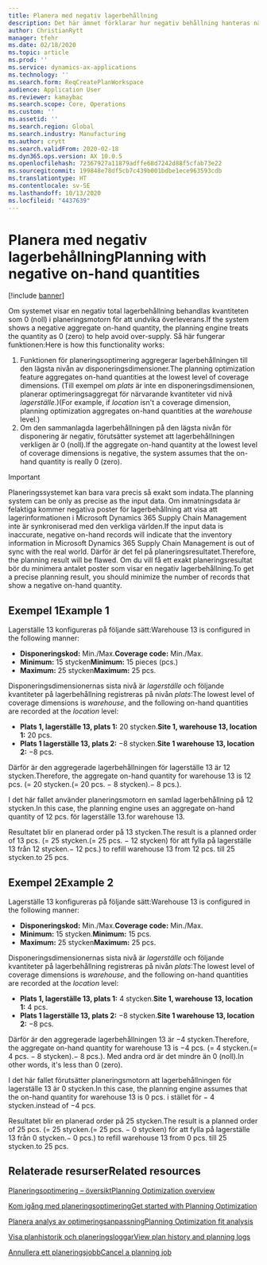 ```yaml
---
title: Planera med negativ lagerbehållning
description: Det här ämnet förklarar hur negativ behållning hanteras när du använder planeringsoptimering.
author: ChristianRytt
manager: tfehr
ms.date: 02/18/2020
ms.topic: article
ms.prod: ''
ms.service: dynamics-ax-applications
ms.technology: ''
ms.search.form: ReqCreatePlanWorkspace
audience: Application User
ms.reviewer: kamaybac
ms.search.scope: Core, Operations
ms.custom: ''
ms.assetid: ''
ms.search.region: Global
ms.search.industry: Manufacturing
ms.author: crytt
ms.search.validFrom: 2020-02-18
ms.dyn365.ops.version: AX 10.0.5
ms.openlocfilehash: 72367927a11879adffe68d7242d88f5cfab73e22
ms.sourcegitcommit: 199848e78df5cb7c439b001bdbe1ece963593cdb
ms.translationtype: HT
ms.contentlocale: sv-SE
ms.lasthandoff: 10/13/2020
ms.locfileid: "4437639"
---
```

# <a name="planning-with-negative-on-hand-quantities"></a><span data-ttu-id="5cd92-103">Planera med negativ lagerbehållning</span><span class="sxs-lookup"><span data-stu-id="5cd92-103">Planning with negative on-hand quantities</span></span>

[!include [banner](../../includes/banner.md)]

<span data-ttu-id="5cd92-104">Om systemet visar en negativ total lagerbehållning behandlas kvantiteten som 0 (noll) i planeringsmotorn för att undvika överleverans.</span><span class="sxs-lookup"><span data-stu-id="5cd92-104">If the system shows a negative aggregate on-hand quantity, the planning engine treats the quantity as 0 (zero) to help avoid over-supply.</span></span> <span data-ttu-id="5cd92-105">Så här fungerar funktionen:</span><span class="sxs-lookup"><span data-stu-id="5cd92-105">Here is how this functionality works:</span></span>

1. <span data-ttu-id="5cd92-106">Funktionen för planeringsoptimering aggregerar lagerbehållningen till den lägsta nivån av disponeringsdimensioner.</span><span class="sxs-lookup"><span data-stu-id="5cd92-106">The planning optimization feature aggregates on-hand quantities at the lowest level of coverage dimensions.</span></span> <span data-ttu-id="5cd92-107">(Till exempel om *plats* är inte en disponeringsdimensionen, planerar optimeringsaggregat för närvarande kvantiteter vid nivå *lagerställe*.)</span><span class="sxs-lookup"><span data-stu-id="5cd92-107">(For example, if *location* isn't a coverage dimension, planning optimization aggregates on-hand quantities at the *warehouse* level.)</span></span>
1. <span data-ttu-id="5cd92-108">Om den sammanlagda lagerbehållningen på den lägsta nivån för disponering är negativ, förutsätter systemet att lagerbehållningen verkligen är 0 (noll).</span><span class="sxs-lookup"><span data-stu-id="5cd92-108">If the aggregate on-hand quantity at the lowest level of coverage dimensions is negative, the system assumes that the on-hand quantity is really 0 (zero).</span></span>

> [!IMPORTANT]
> <span data-ttu-id="5cd92-109">Planeringssystemet kan bara vara precis så exakt som indata.</span><span class="sxs-lookup"><span data-stu-id="5cd92-109">The planning system can be only as precise as the input data.</span></span> <span data-ttu-id="5cd92-110">Om inmatningsdata är felaktiga kommer negativa poster för lagerbehållning att visa att lagerinformationen i Microsoft Dynamics 365 Supply Chain Management inte är synkroniserad med den verkliga världen.</span><span class="sxs-lookup"><span data-stu-id="5cd92-110">If the input data is inaccurate, negative on-hand records will indicate that the inventory information in Microsoft Dynamics 365 Supply Chain Management is out of sync with the real world.</span></span> <span data-ttu-id="5cd92-111">Därför är det fel på planeringsresultatet.</span><span class="sxs-lookup"><span data-stu-id="5cd92-111">Therefore, the planning result will be flawed.</span></span> <span data-ttu-id="5cd92-112">Om du vill få ett exakt planeringsresultat bör du minimera antalet poster som visar en negativ lagerbehållning.</span><span class="sxs-lookup"><span data-stu-id="5cd92-112">To get a precise planning result, you should minimize the number of records that show a negative on-hand quantity.</span></span>

## <a name="example-1"></a><span data-ttu-id="5cd92-113">Exempel 1</span><span class="sxs-lookup"><span data-stu-id="5cd92-113">Example 1</span></span>

<span data-ttu-id="5cd92-114">Lagerställe 13 konfigureras på följande sätt:</span><span class="sxs-lookup"><span data-stu-id="5cd92-114">Warehouse 13 is configured in the following manner:</span></span>

- <span data-ttu-id="5cd92-115">**Disponeringskod:** Min./Max.</span><span class="sxs-lookup"><span data-stu-id="5cd92-115">**Coverage code:** Min./Max.</span></span>
- <span data-ttu-id="5cd92-116">**Minimum:** 15 stycken</span><span class="sxs-lookup"><span data-stu-id="5cd92-116">**Minimum:** 15 pieces (pcs.)</span></span>
- <span data-ttu-id="5cd92-117">**Maximum:** 25 stycken</span><span class="sxs-lookup"><span data-stu-id="5cd92-117">**Maximum:** 25 pcs.</span></span>

<span data-ttu-id="5cd92-118">Disponeringsdimensionernas sista nivå är *lagerställe* och följande kvantiteter på lagerbehållning registreras på nivån *plats*:</span><span class="sxs-lookup"><span data-stu-id="5cd92-118">The lowest level of coverage dimensions is *warehouse*, and the following on-hand quantities are recorded at the *location* level:</span></span>

- <span data-ttu-id="5cd92-119">**Plats 1, lagerställe 13, plats 1:** 20 stycken.</span><span class="sxs-lookup"><span data-stu-id="5cd92-119">**Site 1, warehouse 13, location 1:** 20 pcs.</span></span>
- <span data-ttu-id="5cd92-120">**Plats 1 lagerställe 13, plats 2:** &minus;8 stycken.</span><span class="sxs-lookup"><span data-stu-id="5cd92-120">**Site 1 warehouse 13, location 2:** &minus;8 pcs.</span></span>

<span data-ttu-id="5cd92-121">Därför är den aggregerade lagerbehållningen för lagerställe 13 är 12 stycken.</span><span class="sxs-lookup"><span data-stu-id="5cd92-121">Therefore, the aggregate on-hand quantity for warehouse 13 is 12 pcs.</span></span> <span data-ttu-id="5cd92-122">(= 20 stycken.</span><span class="sxs-lookup"><span data-stu-id="5cd92-122">(= 20 pcs.</span></span> <span data-ttu-id="5cd92-123">&minus; 8 stycken).</span><span class="sxs-lookup"><span data-stu-id="5cd92-123">&minus; 8 pcs.).</span></span>

<span data-ttu-id="5cd92-124">I det här fallet använder planeringsmotorn en samlad lagerbehållning på 12 stycken.</span><span class="sxs-lookup"><span data-stu-id="5cd92-124">In this case, the planning engine uses an aggregate on-hand quantity of 12 pcs.</span></span> <span data-ttu-id="5cd92-125">för lagerställe 13.</span><span class="sxs-lookup"><span data-stu-id="5cd92-125">for warehouse 13.</span></span>

<span data-ttu-id="5cd92-126">Resultatet blir en planerad order på 13 stycken.</span><span class="sxs-lookup"><span data-stu-id="5cd92-126">The result is a planned order of 13 pcs.</span></span> <span data-ttu-id="5cd92-127">(= 25 stycken.</span><span class="sxs-lookup"><span data-stu-id="5cd92-127">(= 25 pcs.</span></span> <span data-ttu-id="5cd92-128">&minus; 12 stycken) för att fylla på lagerställe 13 från 12 stycken.</span><span class="sxs-lookup"><span data-stu-id="5cd92-128">&minus; 12 pcs.) to refill warehouse 13 from 12 pcs.</span></span> <span data-ttu-id="5cd92-129">till 25 stycken.</span><span class="sxs-lookup"><span data-stu-id="5cd92-129">to 25 pcs.</span></span>

## <a name="example-2"></a><span data-ttu-id="5cd92-130">Exempel 2</span><span class="sxs-lookup"><span data-stu-id="5cd92-130">Example 2</span></span>

<span data-ttu-id="5cd92-131">Lagerställe 13 konfigureras på följande sätt:</span><span class="sxs-lookup"><span data-stu-id="5cd92-131">Warehouse 13 is configured in the following manner:</span></span>

- <span data-ttu-id="5cd92-132">**Disponeringskod:** Min./Max.</span><span class="sxs-lookup"><span data-stu-id="5cd92-132">**Coverage code:** Min./Max.</span></span>
- <span data-ttu-id="5cd92-133">**Minimum:** 15 stycken.</span><span class="sxs-lookup"><span data-stu-id="5cd92-133">**Minimum:** 15 pcs.</span></span>
- <span data-ttu-id="5cd92-134">**Maximum:** 25 stycken</span><span class="sxs-lookup"><span data-stu-id="5cd92-134">**Maximum:** 25 pcs.</span></span>

<span data-ttu-id="5cd92-135">Disponeringsdimensionernas sista nivå är *lagerställe* och följande kvantiteter på lagerbehållning registreras på nivån *plats*:</span><span class="sxs-lookup"><span data-stu-id="5cd92-135">The lowest level of coverage dimensions is *warehouse*, and the following on-hand quantities are recorded at the *location* level:</span></span>

- <span data-ttu-id="5cd92-136">**Plats 1, lagerställe 13, plats 1:** 4 stycken.</span><span class="sxs-lookup"><span data-stu-id="5cd92-136">**Site 1, warehouse 13, location 1:** 4 pcs.</span></span>
- <span data-ttu-id="5cd92-137">**Plats 1 lagerställe 13, plats 2:** &minus;8 stycken.</span><span class="sxs-lookup"><span data-stu-id="5cd92-137">**Site 1 warehouse 13, location 2:** &minus;8 pcs.</span></span>

<span data-ttu-id="5cd92-138">Därför är den aggregerade lagerbehållningen 13 är &minus;4 stycken.</span><span class="sxs-lookup"><span data-stu-id="5cd92-138">Therefore, the aggregate on-hand quantity for warehouse 13 is &minus;4 pcs.</span></span> <span data-ttu-id="5cd92-139">(= 4 stycken.</span><span class="sxs-lookup"><span data-stu-id="5cd92-139">(= 4 pcs.</span></span> <span data-ttu-id="5cd92-140">&minus; 8 stycken).</span><span class="sxs-lookup"><span data-stu-id="5cd92-140">&minus; 8 pcs.).</span></span> <span data-ttu-id="5cd92-141">Med andra ord är det mindre än 0 (noll).</span><span class="sxs-lookup"><span data-stu-id="5cd92-141">In other words, it's less than 0 (zero).</span></span>

<span data-ttu-id="5cd92-142">I det här fallet förutsätter planeringsmotorn att lagerbehållningen för lagerställe 13 är 0 stycken.</span><span class="sxs-lookup"><span data-stu-id="5cd92-142">In this case, the planning engine assumes that the on-hand quantity for warehouse 13 is 0 pcs.</span></span> <span data-ttu-id="5cd92-143">i stället för &minus; 4 stycken.</span><span class="sxs-lookup"><span data-stu-id="5cd92-143">instead of &minus;4 pcs.</span></span>

<span data-ttu-id="5cd92-144">Resultatet blir en planerad order på 25 stycken.</span><span class="sxs-lookup"><span data-stu-id="5cd92-144">The result is a planned order of 25 pcs.</span></span> <span data-ttu-id="5cd92-145">(= 25 stycken.</span><span class="sxs-lookup"><span data-stu-id="5cd92-145">(= 25 pcs.</span></span> <span data-ttu-id="5cd92-146">&minus; 0 stycken) för att fylla på lagerställe 13 från 0 stycken.</span><span class="sxs-lookup"><span data-stu-id="5cd92-146">&minus; 0 pcs.) to refill warehouse 13 from 0 pcs.</span></span> <span data-ttu-id="5cd92-147">till 25 stycken.</span><span class="sxs-lookup"><span data-stu-id="5cd92-147">to 25 pcs.</span></span>

## <a name="related-resources"></a><span data-ttu-id="5cd92-148">Relaterade resurser</span><span class="sxs-lookup"><span data-stu-id="5cd92-148">Related resources</span></span>

[<span data-ttu-id="5cd92-149">Planeringsoptimering – översikt</span><span class="sxs-lookup"><span data-stu-id="5cd92-149">Planning Optimization overview</span></span>](planning-optimization-overview.md)

[<span data-ttu-id="5cd92-150">Kom igång med planeringsoptimering</span><span class="sxs-lookup"><span data-stu-id="5cd92-150">Get started with Planning Optimization</span></span>](get-started.md)

[<span data-ttu-id="5cd92-151">Planera analys av optimeringsanpassning</span><span class="sxs-lookup"><span data-stu-id="5cd92-151">Planning Optimization fit analysis</span></span>](planning-optimization-fit-analysis.md)

[<span data-ttu-id="5cd92-152">Visa planhistorik och planeringsloggar</span><span class="sxs-lookup"><span data-stu-id="5cd92-152">View plan history and planning logs</span></span>](plan-history-logs.md)

[<span data-ttu-id="5cd92-153">Annullera ett planeringsjobb</span><span class="sxs-lookup"><span data-stu-id="5cd92-153">Cancel a planning job</span></span>](cancel-planning-job.md)
